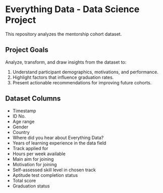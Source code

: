# Everything Data - Data Science Project

This repository analyzes the mentorship cohort dataset.

## Project Goals
Analyze, transform, and draw insights from the dataset to:
1) Understand participant demographics, motivations, and performance.  
2) Highlight factors that influence graduation rates. 
3) Present actionable recommendations for improving future cohorts.

## Dataset Columns
- Timestamp
- ID No.
- Age range
- Gender
- Country
- Where did you hear about Everything Data?
- Years of learning experience in the data field
- Track applied for
- Hours per week available
- Main aim for joining
- Motivation for joining
- Self-assessed skill level in chosen track
- Aptitude test completion status
- Total score
- Graduation status
